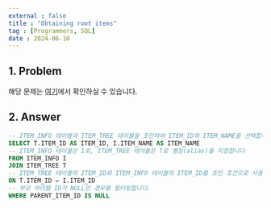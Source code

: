 ```yaml
---
external : false
title : "Obtaining root items"
tag : [Programmers, SQL]
date : 2024-06-10
---
```


## 1. Problem

해당 문제는 [여기](https://school.programmers.co.kr/learn/courses/30/lessons/273710)에서 확인하실 수 있습니다.

## 2. Answer

```sql
-- ITEM_INFO 테이블과 ITEM_TREE 테이블을 조인하여 ITEM_ID와 ITEM_NAME을 선택합니다
SELECT T.ITEM_ID AS ITEM_ID, I.ITEM_NAME AS ITEM_NAME
-- ITEM_INFO 테이블은 I로, ITEM_TREE 테이블은 T로 별칭(alias)을 지정합니다
FROM ITEM_INFO I
JOIN ITEM_TREE T
-- ITEM_TREE 테이블의 ITEM_ID와 ITEM_INFO 테이블의 ITEM_ID를 조인 조건으로 사용합니다
ON T.ITEM_ID = I.ITEM_ID
-- 부모 아이템 ID가 NULL인 경우를 필터링합니다.
WHERE PARENT_ITEM_ID IS NULL
```
